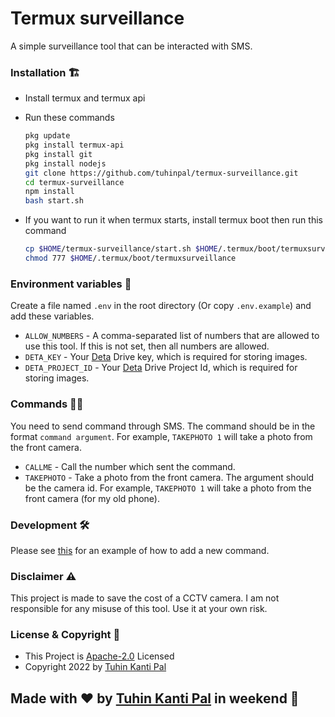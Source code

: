 # Termux surveillance

A simple surveillance tool that can be interacted with SMS.

### Installation 🏗️

- Install termux and termux api
- Run these commands

  ```bash
  pkg update
  pkg install termux-api
  pkg install git
  pkg install nodejs
  git clone https://github.com/tuhinpal/termux-surveillance.git
  cd termux-surveillance
  npm install
  bash start.sh
  ```

- If you want to run it when termux starts, install termux boot then run this command

  ```bash
  cp $HOME/termux-surveillance/start.sh $HOME/.termux/boot/termuxsurveillance
  chmod 777 $HOME/.termux/boot/termuxsurveillance
  ```

### Environment variables 📝

Create a file named `.env` in the root directory (Or copy `.env.example`) and add these variables.

- `ALLOW_NUMBERS` - A comma-separated list of numbers that are allowed to use this tool. If this is not set, then all numbers are allowed.
- `DETA_KEY` - Your [Deta](https://deta.sh) Drive key, which is required for storing images.
- `DETA_PROJECT_ID` - Your [Deta](https://deta.sh) Drive Project Id, which is required for storing images.

### Commands 😵‍💫

You need to send command through SMS. The command should be in the format `command argument`. For example, `TAKEPHOTO 1` will take a photo from the front camera.

- `CALLME` - Call the number which sent the command.
- `TAKEPHOTO` - Take a photo from the front camera. The argument should be the camera id. For example, `TAKEPHOTO 1` will take a photo from the front camera (for my old phone).

### Development 🛠️

Please see [this](https://github.com/tuhinpal/termux-surveillance/blob/master/commands/call-me.js) for an example of how to add a new command.

### Disclaimer ⚠️

This project is made to save the cost of a CCTV camera. I am not responsible for any misuse of this tool. Use it at your own risk.

### License & Copyright 📜

- This Project is [Apache-2.0](https://github.com/tuhinpal/termux-surveillance/blob/master/LICENSE) Licensed
- Copyright 2022 by [Tuhin Kanti Pal](https://github.com/tuhinpal)

## Made with ❤️ by [Tuhin Kanti Pal](https://github.com/tuhinpal) in weekend 🚀
